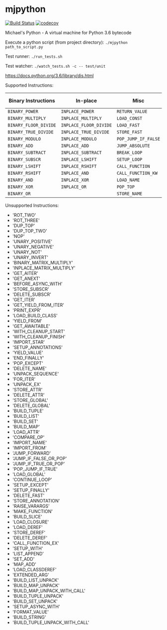 # mjpython
[![Build Status](https://travis-ci.org/mjpatter88/mjpython.svg?branch=master)](https://travis-ci.org/mjpatter88/mjpython)
[![codecov](https://codecov.io/gh/mjpatter88/mjpython/branch/master/graph/badge.svg)](https://codecov.io/gh/mjpatter88/mjpython)

Michael's Python - A virtual machine for Python 3.6 bytecode

Execute a python script (from project directory): `./mjpython path_to_script.py`

Test runner: `./run_tests.sh`

Test watcher: `./watch_tests.sh -c -- test/unit`

https://docs.python.org/3.6/library/dis.html

Supported Instructions:

| Binary Instructions  | In-place              | Misc                | Build Data Structures |
|----------------------|-----------------------|---------------------|-----------------------|
| `BINARY_POWER`       | `INPLACE_POWER`       | `RETURN_VALUE`      | `BUILD_CONST_KEY_MAP` |
| `BINARY_MULTIPLY`    | `INPLACE_MULTIPLY`    | `LOAD_CONST`        |                       |
| `BINARY_FLOOR_DIVIDE`| `INPLACE_FLOOR_DIVIDE`| `LOAD_FAST`         |                       |
| `BINARY_TRUE_DIVIDE` | `INPLACE_TRUE_DIVIDE` | `STORE_FAST`        |                       |
| `BINARY_MODULO`      | `INPLACE_MODULO`      | `POP_JUMP_IF_FALSE` |                       |
| `BINARY_ADD`         | `INPLACE_ADD`         | `JUMP_ABSOLUTE`     |                       |
| `BINARY_SUBTRACT`    | `INPLACE_SUBTRACT`    | `BREAK_LOOP`        |                       |
| `BINARY_SUBSCR`      | `INPLACE_LSHIFT`      | `SETUP_LOOP`        |                       |
| `BINARY_LSHIFT`      | `INPLACE_RSHIFT`      | `CALL_FUNCTION`     |                       |
| `BINARY_RSHIFT`      | `INPLACE_AND`         | `CALL_FUNCTION_KW`  |                       |
| `BINARY_AND`         | `INPLACE_XOR`         | `LOAD_NAME`         |                       |
| `BINARY_XOR`         | `INPLACE_OR`          | `POP_TOP`           |                       |
| `BINARY_OR`          |                       | `STORE_NAME`        |                       |



Unsupported Instructions:
- 'ROT_TWO'
- 'ROT_THREE'
- 'DUP_TOP'
- 'DUP_TOP_TWO'
- 'NOP'
- 'UNARY_POSITIVE'
- 'UNARY_NEGATIVE'
- 'UNARY_NOT'
- 'UNARY_INVERT'
- 'BINARY_MATRIX_MULTIPLY'
- 'INPLACE_MATRIX_MULTIPLY'
- 'GET_AITER'
- 'GET_ANEXT'
- 'BEFORE_ASYNC_WITH'
- 'STORE_SUBSCR'
- 'DELETE_SUBSCR'
- 'GET_ITER'
- 'GET_YIELD_FROM_ITER'
- 'PRINT_EXPR'
- 'LOAD_BUILD_CLASS'
- 'YIELD_FROM'
- 'GET_AWAITABLE'
- 'WITH_CLEANUP_START'
- 'WITH_CLEANUP_FINISH'
- 'IMPORT_STAR'
- 'SETUP_ANNOTATIONS'
- 'YIELD_VALUE'
- 'END_FINALLY'
- 'POP_EXCEPT'
- 'DELETE_NAME'
- 'UNPACK_SEQUENCE'
- 'FOR_ITER'
- 'UNPACK_EX'
- 'STORE_ATTR'
- 'DELETE_ATTR'
- 'STORE_GLOBAL'
- 'DELETE_GLOBAL'
- 'BUILD_TUPLE'
- 'BUILD_LIST'
- 'BUILD_SET'
- 'BUILD_MAP'
- 'LOAD_ATTR'
- 'COMPARE_OP'
- 'IMPORT_NAME'
- 'IMPORT_FROM'
- 'JUMP_FORWARD'
- 'JUMP_IF_FALSE_OR_POP'
- 'JUMP_IF_TRUE_OR_POP'
- 'POP_JUMP_IF_TRUE'
- 'LOAD_GLOBAL'
- 'CONTINUE_LOOP'
- 'SETUP_EXCEPT'
- 'SETUP_FINALLY'
- 'DELETE_FAST'
- 'STORE_ANNOTATION'
- 'RAISE_VARARGS'
- 'MAKE_FUNCTION'
- 'BUILD_SLICE'
- 'LOAD_CLOSURE'
- 'LOAD_DEREF'
- 'STORE_DEREF'
- 'DELETE_DEREF'
- 'CALL_FUNCTION_EX'
- 'SETUP_WITH'
- 'LIST_APPEND'
- 'SET_ADD'
- 'MAP_ADD'
- 'LOAD_CLASSDEREF'
- 'EXTENDED_ARG'
- 'BUILD_LIST_UNPACK'
- 'BUILD_MAP_UNPACK'
- 'BUILD_MAP_UNPACK_WITH_CALL'
- 'BUILD_TUPLE_UNPACK'
- 'BUILD_SET_UNPACK'
- 'SETUP_ASYNC_WITH'
- 'FORMAT_VALUE'
- 'BUILD_STRING'
- 'BUILD_TUPLE_UNPACK_WITH_CALL'

